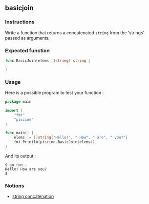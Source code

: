 ## basicjoin

### Instructions

Write a function that returns a concatenated `string` from the 'strings' passed as arguments.

### Expected function

```go
func BasicJoin(elems []string) string {

}
```

### Usage

Here is a possible program to test your function :

```go
package main

import (
	"fmt"
	"piscine"
)

func main() {
	elems := []string{"Hello!", " How", " are", " you?"}
	fmt.Println(piscine.BasicJoin(elems))
}
```

And its output :

```console
$ go run .
Hello! How are you?
$
```

### Notions

- [string concatenation](https://golang.org/ref/spec#Arithmetic_operators)